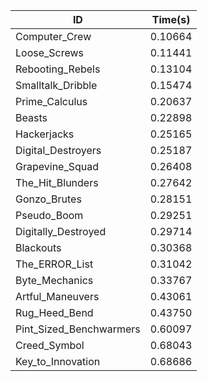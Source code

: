 |ID|Time(s)|
|-|-|
|Computer_Crew|0.10664|
|Loose_Screws|0.11441|
|Rebooting_Rebels|0.13104|
|Smalltalk_Dribble|0.15474|
|Prime_Calculus|0.20637|
|Beasts|0.22898|
|Hackerjacks|0.25165|
|Digital_Destroyers|0.25187|
|Grapevine_Squad|0.26408|
|The_Hit_Blunders|0.27642|
|Gonzo_Brutes|0.28151|
|Pseudo_Boom|0.29251|
|Digitally_Destroyed|0.29714|
|Blackouts|0.30368|
|The_ERROR_List|0.31042|
|Byte_Mechanics|0.33767|
|Artful_Maneuvers|0.43061|
|Rug_Heed_Bend|0.43750|
|Pint_Sized_Benchwarmers|0.60097|
|Creed_Symbol|0.68043|
|Key_to_Innovation|0.68686|
